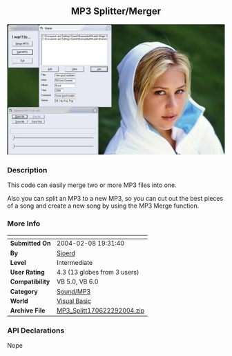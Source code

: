 ﻿<div align="center">

## MP3 Splitter/Merger

<img src="PIC2004281337425343.JPG">
</div>

### Description

This code can easily merge two or more MP3 files into one.

Also you can split an MP3 to a new MP3, so you can cut out the best pieces of a song and create a new song by using the MP3 Merge function.
 
### More Info
 


<span>             |<span>
---                |---
**Submitted On**   |2004-02-08 19:31:40
**By**             |[Sjoerd](https://github.com/Planet-Source-Code/PSCIndex/blob/master/ByAuthor/sjoerd.md)
**Level**          |Intermediate
**User Rating**    |4.3 (13 globes from 3 users)
**Compatibility**  |VB 5\.0, VB 6\.0
**Category**       |[Sound/MP3](https://github.com/Planet-Source-Code/PSCIndex/blob/master/ByCategory/sound-mp3__1-45.md)
**World**          |[Visual Basic](https://github.com/Planet-Source-Code/PSCIndex/blob/master/ByWorld/visual-basic.md)
**Archive File**   |[MP3\_Splitt170622292004\.zip](https://github.com/Planet-Source-Code/sjoerd-mp3-splitter-merger__1-51593/archive/master.zip)

### API Declarations

Nope





